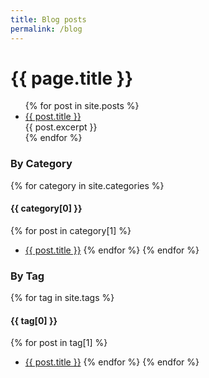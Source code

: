 ```yaml
---
title: Blog posts
permalink: /blog
---
```


# {{ page.title }}

<ul>
  {% for post in site.posts %}
  <li>
    <a href="{{ post.url }}" class="post-preview">{{ post.title }}</a><br>
    {{ post.excerpt }}
   </li>
  {% endfor %}
</ul>

### By Category

{% for category in site.categories %}
#### {{ category[0] }}
  {% for post in category[1] %}
* <a href="{{ post.url }}">{{ post.title }}</a>
  {% endfor %}
{% endfor %}

### By Tag

{% for tag in site.tags %}
#### {{ tag[0] }}
  {% for post in tag[1] %}
* <a href="{{ post.url }}">{{ post.title }}</a>
  {% endfor %}
{% endfor %}